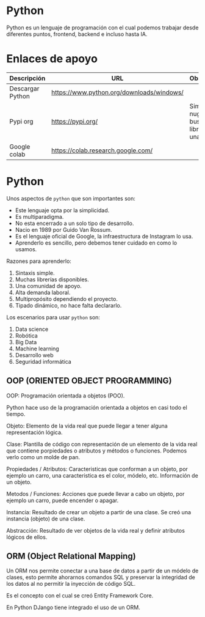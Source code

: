 # Python

Python es un lenguaje de programación con el cual podemos trabajar desde diferentes puntos, frontend, backend e incluso hasta IA.

# Enlaces de apoyo

| Descripción | URL | Observaciones |
| ------------- | ------------- | --- |
| Descargar Python | https://www.python.org/downloads/windows/ | |
| Pypi org | https://pypi.org/ | Similar a nuget.org, buscamos librerías para una necesidad |
| Google colab | https://colab.research.google.com/ | |

# Python

Unos aspectos de ```python``` que son importantes son:
- Este lenguaje opta por la simplicidad.
- Es multiparadigma.
- No esta encerrado a un solo tipo de desarrollo.
- Nacio en 1989 por Guido Van Rossum.
- Es el lenguaje oficial de Google, la infraestructura de Instagram lo usa.
- Aprenderlo es sencillo, pero debemos tener cuidado en como lo usamos.

Razones para aprenderlo:
1. Sintaxis simple.
2. Muchas librerías disponibles.
3. Una comunidad de apoyo.
4. Alta demanda laboral.
5. Multipropósito dependiendo el proyecto.
6. Tipado dinámico, no hace falta declararlo.

Los escenarios para usar ```python``` son:
1. Data science
2. Robótica
3. Big Data
4. Machine learning
5. Desarrollo web
6. Seguridad informática

## OOP (ORIENTED OBJECT PROGRAMMING)

OOP: Programación orientada a objetos (POO).

Python hace uso de la programación orientada a objetos en casi todo el tiempo.

Objeto: Elemento de la vida real que puede llegar a tener alguna representación lógica.

Clase: Plantilla de código con representación de un elemento de la vida real que contiene porpiedades o atributos y métodos o funciones. Podemos verlo como un molde de pan.

Propiedades / Atributos: Caracteristicas que conforman a un objeto, por ejemplo un carro, una caracteristica es el color, módelo, etc. Información de un objeto.

Metodos / Funciones: Acciones que puede llevar a cabo un objeto, por ejemplo un carro, puede encender o apagar.

Instancia: Resultado de crear un objeto a partir de una clase. Se creó una instancia (objeto) de una clase.

Abstracción: Resultado de ver objetos de la vida real y definir atributos lógicos de ellos.

## ORM (Object Relational Mapping)

Un ORM nos permite conectar a una base de datos a partir de un módelo de clases, esto permite ahorarnos comandos SQL y preservar la integridad de los datos al no permitir la inyección de código SQL.

Es el concepto con el cual se creó Entity Framework Core.

En Python DJango tiene integrado el uso de un ORM.